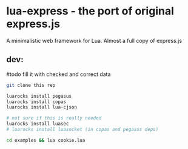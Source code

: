 # lua-express - the port of original express.js

A minimalistic web framework for Lua. Almost a full copy of express.js


## dev:

#todo fill it with checked and correct data

```bash
git clone this rep

luarocks install pegasus
luarocks install copas
luarocks install lua-cjson

# not sure if this is really needed
luarocks install luasec
# luarocks install luasocket (in copas and pegasus deps)

cd examples && lua cookie.lua
```
